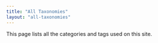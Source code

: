 ```yaml
---
title: "All Taxonomies"
layout: "all-taxonomies"
---
```


This page lists all the categories and tags used on this site.
